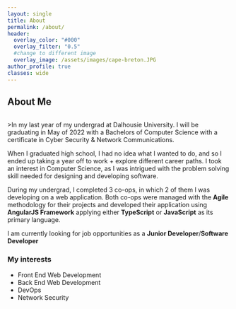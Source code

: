 ```yaml
---
layout: single
title: About
permalink: /about/
header:
  overlay_color: "#000"
  overlay_filter: "0.5"
  #change to different image
  overlay_image: /assets/images/cape-breton.JPG
author_profile: true
classes: wide
---
```

## About Me
<figure style="width: 30%; " class="align-right">
  <img src="{{ site.url }}{{ baseurl }}/assets/images/sunset.JPG" alt="">
</figure>
>In my last year of my undergrad at Dalhousie University. I will be graduating in May of 2022 with a Bachelors of Computer Science with a certificate in Cyber Security & Network Communications.

When I graduated high school, I had no idea what I wanted to do, and so I ended up taking a year off to work + explore different career paths. I took an interest in Computer Science, as I was intrigued with the problem solving skill needed for designing and developing software.

During my undergrad, I completed 3 co-ops, in which 2 of them I was developing on a web application. Both co-ops were managed with the **Agile** methodology for their projects and developed their application using **AngularJS Framework** applying either **TypeScript** or **JavaScript** as its primary language.

I am currently looking for job opportunities as a **Junior Developer**/**Software Developer**
### My interests
- Front End Web Development
- Back End Web Development
- DevOps
- Network Security

